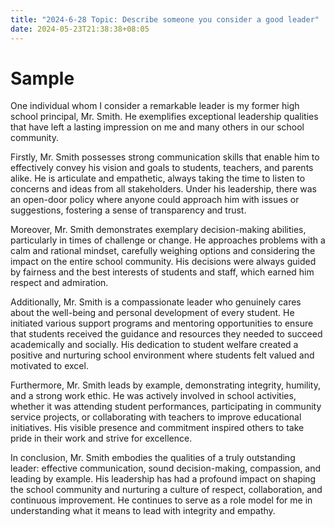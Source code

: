 ```yaml
---
title: "2024-6-28 Topic: Describe someone you consider a good leader"
date: 2024-05-23T21:38:38+08:05
---
```


# Sample
One individual whom I consider a remarkable leader is my former high school principal, Mr. Smith. He exemplifies exceptional leadership qualities that have left a lasting impression on me and many others in our school community.

Firstly, Mr. Smith possesses strong communication skills that enable him to effectively convey his vision and goals to students, teachers, and parents alike. He is articulate and empathetic, always taking the time to listen to concerns and ideas from all stakeholders. Under his leadership, there was an open-door policy where anyone could approach him with issues or suggestions, fostering a sense of transparency and trust.

Moreover, Mr. Smith demonstrates exemplary decision-making abilities, particularly in times of challenge or change. He approaches problems with a calm and rational mindset, carefully weighing options and considering the impact on the entire school community. His decisions were always guided by fairness and the best interests of students and staff, which earned him respect and admiration.

Additionally, Mr. Smith is a compassionate leader who genuinely cares about the well-being and personal development of every student. He initiated various support programs and mentoring opportunities to ensure that students received the guidance and resources they needed to succeed academically and socially. His dedication to student welfare created a positive and nurturing school environment where students felt valued and motivated to excel.

Furthermore, Mr. Smith leads by example, demonstrating integrity, humility, and a strong work ethic. He was actively involved in school activities, whether it was attending student performances, participating in community service projects, or collaborating with teachers to improve educational initiatives. His visible presence and commitment inspired others to take pride in their work and strive for excellence.

In conclusion, Mr. Smith embodies the qualities of a truly outstanding leader: effective communication, sound decision-making, compassion, and leading by example. His leadership has had a profound impact on shaping the school community and nurturing a culture of respect, collaboration, and continuous improvement. He continues to serve as a role model for me in understanding what it means to lead with integrity and empathy.
